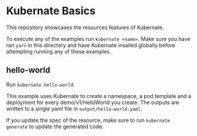 # Kubernate Basics

This repository showcases the resources features of Kubernate.

To execute any of the examples run `kubernate <name>`. Make sure you have ran `yarn` in this directory and have Kubernate insalled globally before attempting running any of these examples.

## hello-world

Run `kubernate hello-world`.

This example uses Kubernate to create a namespace, a pod template and a deployment for every demo/v1/HelloWorld you create. The outputs are written to a single yaml file in `output/hello-world.yaml`.

If you update the spec of the resource, make sure to run `kubernate generate` to update the generated code.
